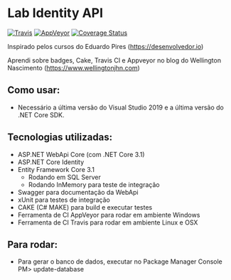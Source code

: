 # Lab Identity API

[![Travis](https://img.shields.io/travis/com/thiagonishio/LabAspNetCoreIdentityWebApi?label=TRAVIS&logo=travis&style=for-the-badge)](https://travis-ci.org/github/thiagonishio/LabAspNetCoreIdentityWebApi) [![AppVeyor](https://img.shields.io/appveyor/build/thiagonishio/labaspnetcoreidentitywebapi?label=AppVeyor&logo=AppVeyor&style=for-the-badge)](https://ci.appveyor.com/project/thiagonishio/labaspnetcoreidentitywebapi)
[![Coverage Status](https://img.shields.io/coveralls/github/thiagonishio/LabAspNetCoreIdentityWebApi?style=for-the-badge)](https://coveralls.io/github/thiagonishio/LabAspNetCoreIdentityWebApi?branch=master)

Inspirado pelos cursos do Eduardo Pires (https://desenvolvedor.io)

Aprendi sobre badges, Cake, Travis CI e Appveyor no blog do Wellington Nascimento (https://www.wellingtonjhn.com)


## Como usar:

- Necessário a última versão do Visual Studio 2019 e a última versão do .NET Core SDK.

## Tecnologias utilizadas:

- ASP.NET WebApi Core (com .NET Core 3.1)
- ASP.NET Core Identity
- Entity Framework Core 3.1
  - Rodando em SQL Server
  - Rodando InMemory para teste de integração
- Swagger para documentação da WebApi
- xUnit para testes de integração
- CAKE (C# MAKE) para build e executar testes
- Ferramenta de CI AppVeyor para rodar em ambiente Windows
- Ferramenta de CI Travis para rodar em ambiente Linux e OSX

## Para rodar:

- Para gerar o banco de dados, executar no Package Manager Console PM> update-database